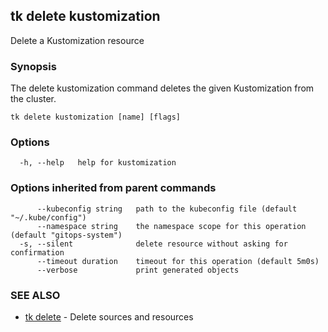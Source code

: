 ## tk delete kustomization

Delete a Kustomization resource

### Synopsis

The delete kustomization command deletes the given Kustomization from the cluster.

```
tk delete kustomization [name] [flags]
```

### Options

```
  -h, --help   help for kustomization
```

### Options inherited from parent commands

```
      --kubeconfig string   path to the kubeconfig file (default "~/.kube/config")
      --namespace string    the namespace scope for this operation (default "gitops-system")
  -s, --silent              delete resource without asking for confirmation
      --timeout duration    timeout for this operation (default 5m0s)
      --verbose             print generated objects
```

### SEE ALSO

* [tk delete](tk_delete.md)	 - Delete sources and resources


